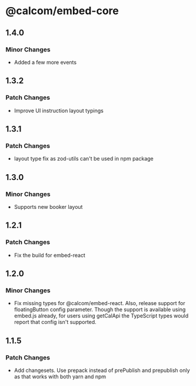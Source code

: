 # @calcom/embed-core

## 1.4.0

### Minor Changes

- Added a few more events

## 1.3.2

### Patch Changes

- Improve UI instruction layout typings

## 1.3.1

### Patch Changes

- layout type fix as zod-utils can't be used in npm package

## 1.3.0

### Minor Changes

- Supports new booker layout

## 1.2.1

### Patch Changes

- Fix the build for embed-react

## 1.2.0

### Minor Changes

- Fix missing types for @calcom/embed-react. Also, release support for floatingButton config parameter. Though the support is available using embed.js already, for users using getCalApi the TypeScript types would report that config isn't supported.

## 1.1.5

### Patch Changes

- Add changesets. Use prepack instead of prePublish and prepublish only as that works with both yarn and npm
